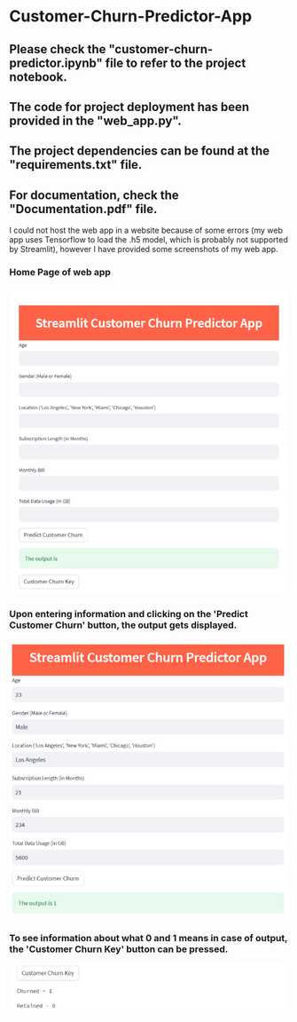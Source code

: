 # Customer-Churn-Predictor-App

## Please check the "customer-churn-predictor.ipynb" file to refer to the project notebook.

## The code for project deployment has been provided in the "web_app.py".

## The project dependencies can be found at the "requirements.txt" file.

## For documentation, check the "Documentation.pdf" file.

 I could not host the web app in a website because of some errors (my web app uses Tensorflow to load the .h5 model, which is probably not supported by Streamlit), however I have provided some screenshots of my web app.

### Home Page of web app
![Home Page](https://github.com/priyam-saha-17/Customer-Churn-Predictor-App/blob/main/homepage.png)


### Upon entering information and clicking on the 'Predict Customer Churn' button, the output gets displayed.
![Model Prediction](https://github.com/priyam-saha-17/Customer-Churn-Predictor-App/blob/main/predict.png)

### To see information about what 0 and 1 means in case of output, the 'Customer Churn Key' button can be pressed.
![Customer Churn Key](https://github.com/priyam-saha-17/Customer-Churn-Predictor-App/blob/main/key.png)

